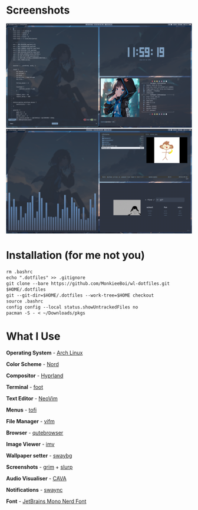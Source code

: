 # Screenshots

![](./assets/screenshot.png)
![](./assets/screenshot1.png)

# Installation (for me not you)
```
rm .bashrc
echo ".dotfiles" >> .gitignore
git clone --bare https://github.com/MonkieeBoi/wl-dotfiles.git $HOME/.dotfiles
git --git-dir=$HOME/.dotfiles --work-tree=$HOME checkout
source .bashrc
config config --local status.showUntrackedFiles no
pacman -S - < ~/Downloads/pkgs
```

# What I Use
**Operating System** - [Arch Linux](https://archlinux.org/)

**Color Scheme** - [Nord](https://www.nordtheme.com/)

**Compositor** - [Hyprland](https://github.com/hyprwm/Hyprland)

**Terminal** - [foot](https://codeberg.org/dnkl/foot)

**Text Editor** - [NeoVim](https://neovim.io/)

**Menus** - [tofi](https://github.com/philj56/tofi)

**File Manager** - [vifm](https://vifm.info/)

**Browser** - [qutebrowser](https://qutebrowser.org/)

**Image Viewer** - [imv](https://sr.ht/~exec64/imv/)

**Wallpaper setter** - [swaybg](https://github.com/swaywm/swaybg)

**Screenshots** - [grim](https://sr.ht/~emersion/grim/) + [slurp](https://github.com/emersion/slurp)

**Audio Visualiser** - [CAVA](https://github.com/karlstav/cava)

**Notifications** - [swaync](https://github.com/ErikReider/SwayNotificationCenter)

**Font** - [JetBrains Mono Nerd Font](https://www.nerdfonts.com/)

